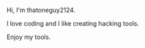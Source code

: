 Hi, I'm thatoneguy2124. 

I love coding and I like creating hacking tools.

Enjoy my tools. 

<!---
thatoneguy2124/thatoneguy2124 is a ✨ special ✨ repository because its `README.md` (this file) appears on your GitHub profile.
You can click the Preview link to take a look at your changes.
--->
